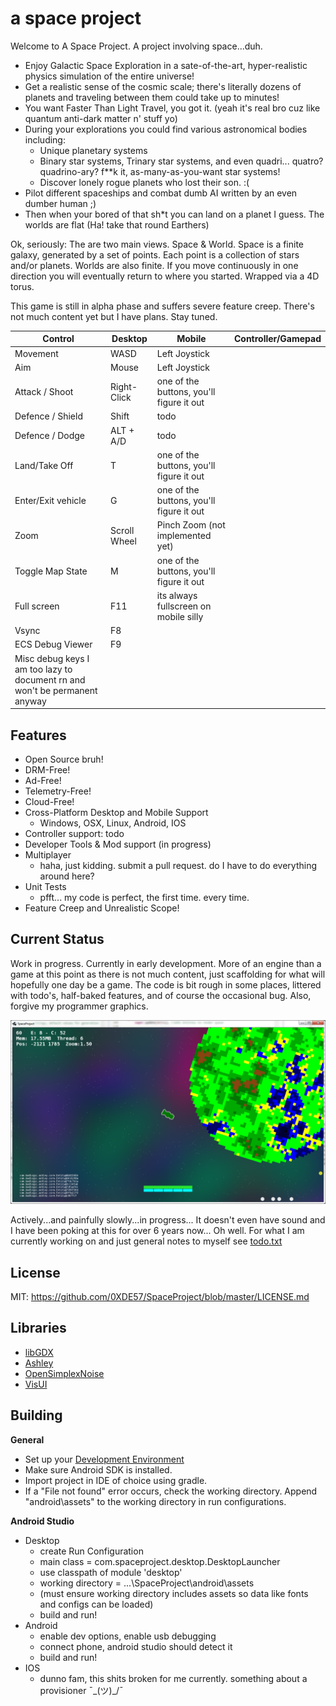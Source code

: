 # a space project
Welcome to A Space Project. A project involving space...duh.
* Enjoy Galactic Space Exploration in a sate-of-the-art, hyper-realistic physics simulation of the entire universe!
* Get a realistic sense of the cosmic scale; there's literally dozens of planets and traveling between them could take up to minutes!
* You want Faster Than Light Travel, you got it. (yeah it's real bro cuz like quantum anti-dark matter n' stuff yo)
* During your explorations you could find various astronomical bodies including:
    * Unique planetary systems
    * Binary star systems, Trinary star systems, and even quadri... quatro? quadrino-ary? f**k it, as-many-as-you-want star systems!
    * Discover lonely rogue planets who lost their son. :(
* Pilot different spaceships and combat dumb AI written by an even dumber human ;)
* Then when your bored of that sh*t you can land on a planet I guess. The worlds are flat (Ha! take that round Earthers)

Ok, seriously: The are two main views. Space & World.
Space is a finite galaxy, generated by a set of points. Each point is a collection of stars and/or planets.
Worlds are also finite. If you move continuously in one direction you will eventually return to where you started. Wrapped via a 4D torus.

This game is still in alpha phase and suffers severe feature creep. There's not much content yet but I have plans. Stay tuned.



| Control            | Desktop      | Mobile                                   | Controller/Gamepad |
|------------------- | ------------ | ---------------------------------------- | -------------------|
| Movement           | WASD         | Left Joystick                            |                    |
| Aim                | Mouse        | Left Joystick                            |                    |
| Attack / Shoot     | Right-Click  | one of the buttons, you'll figure it out |                    |
| Defence / Shield   | Shift        | todo                                     |                    |
| Defence / Dodge    | ALT + A/D    | todo                                     |                    |
| Land/Take Off      | T            | one of the buttons, you'll figure it out |                    |
| Enter/Exit vehicle | G            | one of the buttons, you'll figure it out |                    |
| Zoom               | Scroll Wheel | Pinch Zoom (not implemented yet)         |                    |
| Toggle Map State   | M            | one of the buttons, you'll figure it out |                    |
| Full screen        | F11          | its always fullscreen on mobile silly    |                    |
| Vsync              | F8           |                                          |                    |
| ECS Debug Viewer   | F9           |                                          |                    |
| Misc debug keys I am too lazy to document rn and won't be permanent anyway   |                    |


## Features
* Open Source bruh!
* DRM-Free!
* Ad-Free!
* Telemetry-Free!
* Cloud-Free!
* Cross-Platform Desktop and Mobile Support
  * Windows, OSX, Linux, Android, IOS
* Controller support: todo
* Developer Tools & Mod support (in progress)
* Multiplayer
  * haha, just kidding. submit a pull request. do I have to do everything around here?
* Unit Tests
  * pfft... my code is perfect, the first time. every time.
* Feature Creep and Unrealistic Scope!


## Current Status
Work in progress. Currently in early development. More of an engine than a game at this point as there is not much content, just scaffolding for what will hopefully one day be a game. The code is bit rough in some places, littered with todo's, half-baked features, and of course the occasional bug. Also, forgive my programmer graphics.


![screenshot](/Capture.PNG?raw=true)

Actively...and painfully slowly...in progress... It doesn't even have sound and I have been poking at this for over 6 years now... Oh well. For what I am currently working on and just general notes to myself see [todo.txt](https://github.com/0XDE57/SpaceProject/blob/master/todo.txt)

## License
   MIT: https://github.com/0XDE57/SpaceProject/blob/master/LICENSE.md

## Libraries
- [libGDX](https://github.com/libgdx/libgdx)
- [Ashley](https://github.com/libgdx/ashley/wiki)
- [OpenSimplexNoise](https://gist.github.com/KdotJPG/b1270127455a94ac5d19)
- [VisUI](https://github.com/kotcrab/vis-editor/wiki/VisUI)


## Building
**General**
* Set up your [Development Environment](https://libgdx.badlogicgames.com/documentation/gettingstarted/Setting%20Up.html)
* Make sure Android SDK is installed.
* Import project in IDE of choice using gradle.
* If a "File not found" error occurs, check the working directory. Append "android\assets" to the working directory in run configurations.


**Android Studio**
* Desktop
  * create Run Configuration
  * main class = com.spaceproject.desktop.DesktopLauncher
  * use classpath of module 'desktop'
  * working directory = ...\SpaceProject\android\assets
  * (must ensure working directory includes assets so data like fonts and configs can be loaded)
  * build and run!
* Android
  * enable dev options, enable usb debugging
  * connect phone, android studio should detect it
  * build and run!
* IOS
  * dunno fam, this shits broken for me currently. something about a provisioner ¯\_(ツ)_/¯

